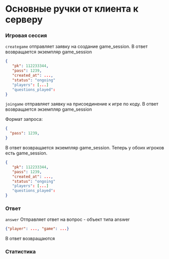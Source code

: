 # Основные ручки от клиента к серверу

### Игровая сессия

```creategame``` отправляет заявку на создание game_session. 
В ответ возвращается экземпляр game_session

```json
{
   "pk": 112233344,
   "pass": 1239,
   "created_at": ...,
   "status": "ongoing"
   "players": [...]
   "questions_played": 
}
```

```joingame``` отправляет заявку на присоединение к игре по коду. В ответ возвращается экземпляр game_session

Формат запроса:

```json
{
  "pass": 1239,
}
```

В ответ возвращается экземпляр game_session. 
Теперь у обоих игроков есть game_session.

```json
{
   "pk": 112233344,
   "pass": 1239,
   "created_at": ...,
   "status": "ongoing"
   "players": [...]
   "questions_played": 
}
```

### Ответ

```answer``` Отправляет ответ на вопрос - объект типа answer

```json
{"player": ..., "game": ...}
```
В ответ возвращаются 
### Статистика


